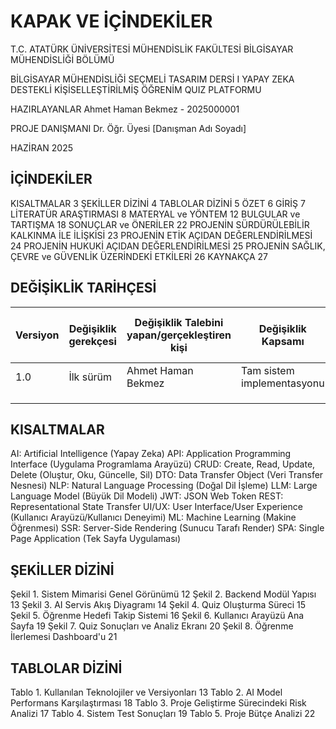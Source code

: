 # KAPAK VE İÇİNDEKİLER

T.C.
ATATÜRK ÜNİVERSİTESİ
MÜHENDİSLİK FAKÜLTESİ
BİLGİSAYAR MÜHENDİSLİĞİ BÖLÜMÜ

 


BİLGİSAYAR MÜHENDİSLİĞİ SEÇMELİ TASARIM DERSİ I
YAPAY ZEKA DESTEKLİ KİŞİSELLEŞTİRİLMİŞ ÖĞRENİM QUIZ PLATFORMU

HAZIRLAYANLAR
Ahmet Haman Bekmez - 2025000001

PROJE DANIŞMANI
Dr. Öğr. Üyesi [Danışman Adı Soyadı]

HAZİRAN 2025

## İÇİNDEKİLER

KISALTMALAR	3
ŞEKİLLER DİZİNİ	4
TABLOLAR DİZİNİ	5
ÖZET	6
GİRİŞ	7
LİTERATÜR ARAŞTIRMASI	8
MATERYAL ve YÖNTEM	12
BULGULAR ve TARTIŞMA	18
SONUÇLAR ve ÖNERİLER	22
PROJENİN SÜRDÜRÜLEBİLİR KALKINMA İLE İLİŞKİSİ	23
PROJENİN ETİK AÇIDAN DEĞERLENDİRİLMESİ	24
PROJENİN HUKUKİ AÇIDAN DEĞERLENDİRİLMESİ	25
PROJENİN SAĞLIK, ÇEVRE ve GÜVENLİK ÜZERİNDEKİ ETKİLERİ	26
KAYNAKÇA	27

## DEĞİŞİKLİK TARİHÇESİ

| Versiyon | Değişiklik gerekçesi | Değişiklik Talebini yapan/gerçekleştiren kişi | Değişiklik Kapsamı | Değişikliğin Talebinin Projeye Etkileri |
|----------|----------------------|-----------------------------------------------|-------------------|----------------------------------------|
| 1.0 | İlk sürüm | Ahmet Haman Bekmez | Tam sistem implementasyonu | Projenin tamamlanması |
|  |  |  |  |
|  |  |  |  |
|  |  |  |  |

## KISALTMALAR

AI: Artificial Intelligence (Yapay Zeka)
API: Application Programming Interface (Uygulama Programlama Arayüzü)
CRUD: Create, Read, Update, Delete (Oluştur, Oku, Güncelle, Sil)
DTO: Data Transfer Object (Veri Transfer Nesnesi)
NLP: Natural Language Processing (Doğal Dil İşleme)
LLM: Large Language Model (Büyük Dil Modeli)
JWT: JSON Web Token
REST: Representational State Transfer
UI/UX: User Interface/User Experience (Kullanıcı Arayüzü/Kullanıcı Deneyimi)
ML: Machine Learning (Makine Öğrenmesi)
SSR: Server-Side Rendering (Sunucu Tarafı Render)
SPA: Single Page Application (Tek Sayfa Uygulaması)

## ŞEKİLLER DİZİNİ

Şekil 1. Sistem Mimarisi Genel Görünümü	12
Şekil 2. Backend Modül Yapısı	13
Şekil 3. AI Servis Akış Diyagramı	14
Şekil 4. Quiz Oluşturma Süreci	15
Şekil 5. Öğrenme Hedefi Takip Sistemi	16
Şekil 6. Kullanıcı Arayüzü Ana Sayfa	19
Şekil 7. Quiz Sonuçları ve Analiz Ekranı	20
Şekil 8. Öğrenme İlerlemesi Dashboard'u	21

## TABLOLAR DİZİNİ

Tablo 1. Kullanılan Teknolojiler ve Versiyonları	13
Tablo 2. AI Model Performans Karşılaştırması	18
Tablo 3. Proje Geliştirme Sürecindeki Risk Analizi	17
Tablo 4. Sistem Test Sonuçları	19
Tablo 5. Proje Bütçe Analizi	22
